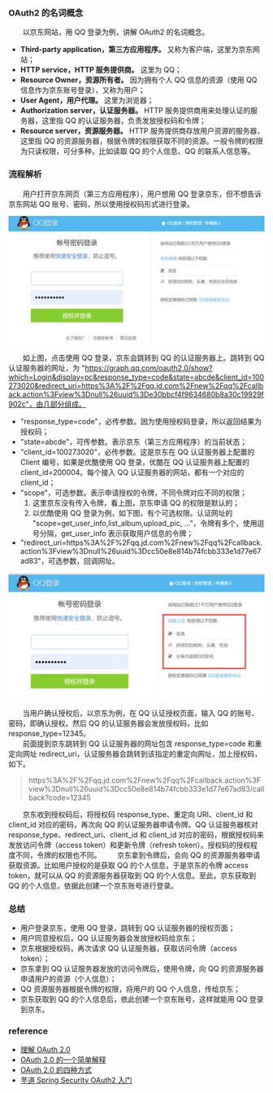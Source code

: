 ### OAuth2 的名词概念
　　以京东网站，用 QQ 登录为例，讲解 OAuth2 的名词概念。

- **Third-party application，第三方应用程序。** 又称为客户端，这里为京东网站；
- **HTTP service，HTTP 服务提供商。** 这里为 QQ；
- **Resource Owner，资源所有者。** 因为拥有个人 QQ 信息的资源（使用 QQ 信息作为京东账号登录），又称为用户；
- **User Agent，用户代理。** 这里为浏览器；
- **Authorization server，认证服务器。** HTTP 服务提供商用来处理认证的服务器，这里指 QQ 的认证服务器，负责发放授权码和令牌；
- **Resource server，资源服务器。** HTTP 服务提供商存放用户资源的服务器，这里指 QQ 的资源服务器，根据令牌的权限获取不同的资源。一般令牌的权限为只读权限，可分多种，比如读取 QQ 的个人信息、QQ 的联系人信息等。

### 流程解析
　　用户打开京东网页（第三方应用程序），用户想用 QQ 登录京东，但不想告诉京东网站 QQ 账号、密码，所以使用授权码形式进行登录。

![avatar](photo_1.png)

　　如上图，点击使用 QQ 登录，京东会跳转到 QQ 的认证服务器上。跳转到 QQ 认证服务器的网址，为 "https://graph.qq.com/oauth2.0/show?which=Login&display=pc&response_type=code&state=abcde&client_id=100273020&redirect_uri=https%3A%2F%2Fqq.jd.com%2Fnew%2Fqq%2Fcallback.action%3Fview%3Dnull%26uuid%3De30bbcf4f9634680b8a30c19929f902c"，由几部分组成。

- "response_type=code"，必传参数。因为使用授权码登录，所以返回结果为授权码；
- "state=abcde"，可传参数。表示京东（第三方应用程序）的当前状态；
- "client_id=100273020"，必传参数。这是京东在 QQ 认证服务器上配置的 Client 编号，如果是优酷使用 QQ 登录，优酷在 QQ 认证服务器上配置的 client_id=200004。每个接入 QQ 认证服务器的网站，都有一个对应的 client_id；
- "scope"，可选参数。表示申请授权的令牌，不同令牌对应不同的权限；
    1. 这里京东没有传入令牌，看上图，京东申请 QQ 的权限是默认的；
    2. 以优酷使用 QQ 登录为例，如下图，有个可选权限。认证网址的 "scope=get_user_info,list_album,upload_pic, ..."，令牌有多个，使用逗号分隔，get_user_info 表示获取用户信息的令牌；
- "redirect_uri=https%3A%2F%2Fqq.jd.com%2Fnew%2Fqq%2Fcallback.action%3Fview%3Dnull%26uuid%3Dcc50e8e814b74fcbb333e1d77e67ad83"，可选参数，回调网址。

![avatar](photo_2.png)

　　当用户确认授权后，以京东为例，在 QQ 认证授权页面，输入 QQ 的账号、密码，即确认授权。然后 QQ 的认证服务器会发放授权码，比如 response_type=12345。<br />
　　前面提到京东跳转到 QQ 认证服务器的网址包含 response_type=code 和重定向网址 redirect_uri，认证服务器会跳转到该指定的重定向网址，加上授权码，如下。

>https%3A%2F%2Fqq.jd.com%2Fnew%2Fqq%2Fcallback.action%3Fview%3Dnull%26uuid%3Dcc50e8e814b74fcbb333e1d77e67ad83/callback?code=12345

　　京东收到授权码后，将授权码 response_type、重定向 URI、client_id 和 client_id 对应的密码，再次向 QQ 的认证服务器申请令牌。QQ 认证服务器核对 response_type、redirect_uri、client_id 和 client_id 对应的密码，根据授权码来发放访问令牌（access token）和更新令牌（refresh token）。授权码的授权程度不同，令牌的权限也不同。<r />
　　京东拿到令牌后，会向 QQ 的资源服务器申请获取资源。比如用户授权的是获取 QQ 的个人信息，于是京东的令牌 access token，就可以从 QQ 的资源服务器获取到 QQ 的个人信息。至此，京东获取到 QQ 的个人信息，依据此创建一个京东账号进行登录。

### 总结

- 用户登录京东，使用 QQ 登录，跳转到 QQ 认证服务器的授权页面；
- 用户同意授权后，QQ 认证服务器会发放授权码给京东；
- 京东根据授权码，再次请求 QQ 认证服务器，获取访问令牌（access token）；
- 京东拿到 QQ 认证服务器发放的访问令牌后，使用令牌，向 QQ 的资源服务器申请用户的资源（个人信息）；
- QQ 资源服务器根据令牌的权限，将用户的 QQ 个人信息，传给京东；
- 京东获取到 QQ 的个人信息后，依此创建一个京东账号，这样就能用 QQ 登录到京东。

### reference 

- [理解 OAuth 2.0](http://www.ruanyifeng.com/blog/2014/05/oauth_2_0.html)
- [OAuth 2.0 的一个简单解释](http://www.ruanyifeng.com/blog/2019/04/oauth_design.html)
- [OAuth 2.0 的四种方式](http://www.ruanyifeng.com/blog/2019/04/oauth-grant-types.html)
- [芋道 Spring Security OAuth2 入门](http://www.iocoder.cn/Spring-Security/OAuth2-learning/?self)